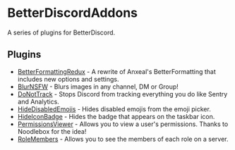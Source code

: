 # BetterDiscordAddons

A series of plugins for BetterDiscord.

## Plugins
 - [BetterFormattingRedux](https://github.com/zerebos/BetterDiscordAddons/tree/master/Plugins/BetterFormattingRedux) - A rewrite of Anxeal's BetterFormatting that includes new options and settings.
 - [BlurNSFW](https://github.com/zerebos/BetterDiscordAddons/tree/master/Plugins/BlurNSFW) - Blurs images in any channel, DM or Group!
 - [DoNotTrack](https://github.com/zerebos/BetterDiscordAddons/tree/master/Plugins/DoNotTrack) - Stops Discord from tracking everything you do like Sentry and Analytics.
 - [HideDisabledEmojis](https://github.com/zerebos/BetterDiscordAddons/tree/master/Plugins/HideDisabledEmojis) - Hides disabled emojis from the emoji picker.
 - [HideIconBadge](https://github.com/zerebos/BetterDiscordAddons/tree/master/Plugins/HideIconBadge) - Hides the badge that appears on the taskbar icon.
 - [PermissionsViewer](https://github.com/zerebos/BetterDiscordAddons/tree/master/Plugins/PermissionsViewer) - Allows you to view a user's permissions. Thanks to Noodlebox for the idea!
 - [RoleMembers](https://github.com/zerebos/BetterDiscordAddons/tree/master/Plugins/RoleMembers) - Allows you to see the members of each role on a server.
 
